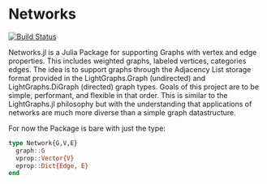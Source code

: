 # Networks

[![Build Status](https://travis-ci.org/JuliaGraphs/Networks.jl.svg?branch=master)](https://travis-ci.org/JuliaGraphs/Networks.jl)

Networks.jl is a Julia Package for supporting Graphs with vertex and edge properties.
This includes weighted graphs, labeled vertices, categories edges.
The idea is to support graphs through the Adjacency List storage format provided in the LightGraphs.Graph (undirected) and LightGraphs.DiGraph (directed) graph types.
Goals of this project are to be simple, performant, and flexible in that order.
This is similar to the LightGraphs.jl philosophy but with the understanding that applications of networks are much more diverse than a simple graph datastructure.

For now the Package is bare with just the type:

```julia
type Network{G,V,E}
  graph::G
  vprop::Vector{V}
  eprop::Dict{Edge, E}
end
```
